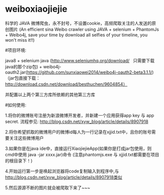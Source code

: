 # weiboxiaojiejie
科学的 JAVA 微博爬虫，永不封号，不设置cookie，高频爬取关注的人发送的原创图片
(An efficient sina Weibo crawler using JAVA + selenium + PhantomJs + Weibo4j, save your time by download all selfies of your timeline, you won't miss it!!)

#项目环境:

  java8 + selenium java (http://www.seleniumhq.org/download/   只需要下载java的那个zip包) + weibo4j-oauth2.jar(https://github.com/sunxiaowei2014/weibo4j-oauth2-beta3.1.1/) （jar包直接下载：http://download.csdn.net/download/besthuchen/9604854）
 
  并配置以上两个第三方库所依赖的其他第三方库


#如何使用:


  1.将你的微博账号注册为新浪微博开发者，并新建一个应用获得app key 与 app secret. 流程参见: http://blog.csdn.net/xyw_blog/article/details/8907918
 
 
  2.将你希望抓取的微博用户的微博id每人为一行记录在xjjid.txt中，且你的账号需要关注这些微博用户
  
  
  3.如果你是在java ide中，直接运行XiaojiejieApp(如果你是打成jar包使用，则cmd中使用  java -jar xxxx.jar)命令 (注意phantomjs.exe 与 xjjid.txt都需要在项目的根目录下！)
  
  
  4.开始运行第一步是唤起浏览器将code复制输入到程序中,与 http://blog.csdn.net/xyw_blog/article/details/8907918类似
  
  
  5.然后源源不断的图片就会被爬取下来了~~~
